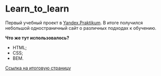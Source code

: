 # Learn_to_learn

Первый учебный проект  в [Yandex.Praktikum](https://praktikum.yandex.ru/).
В итоге получился небольшой одностраничный сайт о различных подходах к обучению.

**Что же тут использовалось?**
- HTML;
- CSS;
- BEM.

[Ссылка на итоговую страницу](https://lenkaptichka.github.io/Learn_to_learn/)
